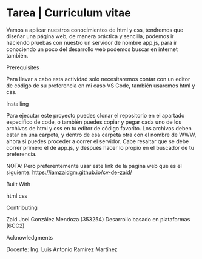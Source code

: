# Tarea | Curriculum vitae

Vamos a aplicar nuestros conocimientos de html y css, tendremos que diseñar una página web, de manera práctica y sencilla, 
podemos ir haciendo pruebas con nuestro un servidor de nombre app.js, para ir conociendo un poco del desarrollo web podemos 
buscar en internet también.

Prerequisites

Para llevar a cabo esta actividad solo necesitaremos contar con un editor de código 
de su preferencia en mi caso VS Code, también usaremos html y css. 

Installing

Para ejecutar este proyecto puedes clonar el repositorio en el apartado especifico de code, o también puedes copiar y pegar cada uno de los archivos de html y css 
en tu editor de código favorito. Los archivos deben estar en una carpeta, y dentro de esa carpeta otra con el nombre de WWW, ahora si puedes proceder a correr el servidor. 
Cabe resaltar que se debe correr primero el de app.js, y después hacer lo propio en el buscador de tu preferencia.

NOTA:
Pero preferentemente usar este link de la página web que es el siguiente: https://iamzaidgm.github.io/cv-de-zaid/

Built With

html css

Contributing

Zaid Joel González Mendoza (353254) Desarrollo basado en plataformas (6CC2)

Acknowledgments

Docente: Ing. Luis Antonio Ramírez Martínez
